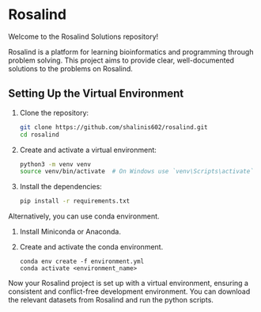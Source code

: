 # Rosalind 
Welcome to the Rosalind Solutions repository! 

Rosalind is a platform for learning bioinformatics and programming through problem solving. This project aims to provide clear, well-documented solutions to the problems on Rosalind. 

## Setting Up the Virtual Environment

1. Clone the repository:

    ```bash
    git clone https://github.com/shalinis602/rosalind.git
    cd rosalind
    ```

2. Create and activate a virtual environment:

    ```bash
    python3 -m venv venv
    source venv/bin/activate  # On Windows use `venv\Scripts\activate`
    ```

3. Install the dependencies:

    ```bash
    pip install -r requirements.txt
    ```

Alternatively, you can use conda environment.

1. Install Miniconda or Anaconda.

2. Create and activate the conda environment.
    ```
    conda env create -f environment.yml
    conda activate <environment_name>
    ```

Now your Rosalind project is set up with a virtual environment, ensuring a consistent and conflict-free development environment. You can download the relevant datasets from Rosalind and run the python scripts.
